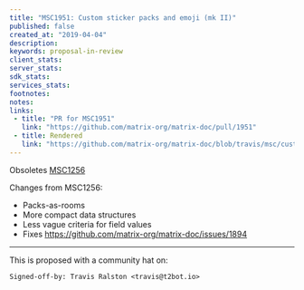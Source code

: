 ```yaml
---
title: "MSC1951: Custom sticker packs and emoji (mk II)"
published: false
created_at: "2019-04-04"
description:
keywords: proposal-in-review
client_stats:
server_stats:
sdk_stats:
services_stats:
footnotes:
notes:
links:
 - title: "PR for MSC1951"
   link: "https://github.com/matrix-org/matrix-doc/pull/1951"
 - title: Rendered
   link: "https://github.com/matrix-org/matrix-doc/blob/travis/msc/custom-stickers/proposals/1951-custom-emoji-and-stickers.md"
---
```

Obsoletes [MSC1256](https://github.com/matrix-org/matrix-doc/issues/1256)

Changes from MSC1256:
* Packs-as-rooms
* More compact data structures
* Less vague criteria for field values
* Fixes https://github.com/matrix-org/matrix-doc/issues/1894

----

This is proposed with a community hat on:
```
Signed-off-by: Travis Ralston <travis@t2bot.io>
```
